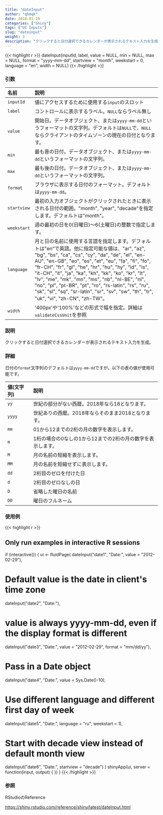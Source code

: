 ```yaml
---
title: "dateInput"
author: "qhmqk"
date: 2018-01-10
categories: ["Shiny"]
tags: ["UI Inputs"]
slug: "dateinput"
weight: 3
description: "クリックすると日付選択できるカレンダーが表示されるテキスト入力を生成"
---
```


{{< highlight r >}}
dateInput(inputId, label, value = NULL, min = NULL, max = NULL, format = "yyyy-mm-dd", startview = "month", weekstart = 0, language = "en", width = NULL)
{{< /highlight >}}

### 引数

|名前|説明|
|:--|:--|
|`inputId`|値にアクセスするために使用する`input`のスロット|
|`label`|コントロールに表示するラベル。`NULL`ならラベル無し|
|`value`|開始日。データオブジェクト、または`yyyy-mm-dd`というフォーマットの文字列。デフォルトは`NULL`で、`NULL`ならクライアントのタイムゾーンの現在の日付となります。|
|`min`|最も昔の日付。データオブジェクト、または`yyyy-mm-dd`というフォーマットの文字列。|
|`max`|最も後の日付。データオブジェクト、または`yyyy-mm-dd`というフォーマットの文字列。|
|`format`|ブラウザに表示する日付のフォーマット。デフォルトは`yyyy-mm-dd`。|
|`startview`|最初の入力オブジェクトがクリックされたときに表示される日付の範囲。"month", "year", "decade"を指定します。デフォルトは"month"。|
|`weekstart`|週の最初の日を0(日曜日)～6(土曜日)の整数で指定します。|
|`language`|月と日の名前に使用する言語を指定します。デフォルトは"en"で英語。他に指定可能な値は、"ar", "az", "bg", "bs", "ca", "cs", "cy", "da", "de", "el", "en-AU", "en-GB", "eo", "es", "et", "eu", "fa", "fi", "fo", "fr-CH", "fr", "gl", "he", "hr", "hu", "hy", "id", "is", "it-CH", "it", "ja", "ka", "kh", "kk", "ko", "kr", "lt", "lv", "me", "mk", "mn", "ms", "nb", "nl-BE", "nl", "no", "pl", "pt-BR", "pt", "ro", "rs-latin", "rs", "ru", "sk", "sl", "sq", "sr-latin", "sr", "sv", "sw", "th", "tr", "uk", "vi", "zh-CN", "zh-TW"。|
|`width`|'400px'や'100%'などの形式で幅を指定。詳細は`validateCssUnit`を参照|

### 説明

クリックすると日付選択できるカレンダーが表示されるテキスト入力を生成。

### 詳細

日付の`format`文字列のデフォルトは`yyyy-mm-dd`ですが、以下の表の値が使用可能です。

|値(文字列)|説明|
|:--|:--|
|`yy`|世紀の部分がない西暦。2018年なら18となります。|
|`yyyy`|世紀ありの西暦。2018年ならそのまま2018となります。|
|`mm`|01から12までの2桁の月の数字を表示します。|
|`m`|1桁の場合の0なしの1から12までの2桁の月の数字を表示します。|
|`M`|月の名前の短縮を表示します。|
|`MM`|月の名前を短縮せずに表示します。|
|`dd`|2桁目のゼロを付けた日|
|`d`|2桁目のゼロなしの日|
|`D`|省略した曜日の名前|
|`DD`|曜日のフルネーム|

### 使用例

{{< highlight r >}}
## Only run examples in interactive R sessions
if (interactive()) {
ui <- fluidPage(
  dateInput("date1", "Date:", value = "2012-02-29"),
  # Default value is the date in client's time zone
  dateInput("date2", "Date:"),
  # value is always yyyy-mm-dd, even if the display format is different
  dateInput("date3", "Date:", value = "2012-02-29", format = "mm/dd/yy"),
  # Pass in a Date object
  dateInput("date4", "Date:", value = Sys.Date()-10),
  # Use different language and different first day of week
  dateInput("date5", "Date:",
          language = "ru",
          weekstart = 1),
  # Start with decade view instead of default month view
  dateInput("date6", "Date:",
            startview = "decade")
)
shinyApp(ui, server = function(input, output) { })
}
{{< /highlight >}}

### 参照

RStudioのReference

https://shiny.rstudio.com/reference/shiny/latest/dateInput.html



